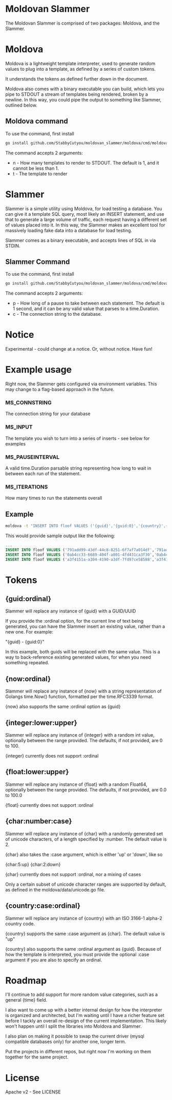 Moldovan Slammer
==================

The Moldovan Slammer is comprised of two packages: Moldova, and the Slammer.

# Moldova
Moldova is a lightweight template interpreter, used to generate random values to plug into a template, as defined by a series of custom tokens.

It understands the tokens as defined further down in the document.

Moldova also comes with a binary executable you can build, which lets you pipe to STDOUT a stream of templates being rendered, broken by a newline. In this way, you could pipe the output to something like Slammer, outlined below.

## Moldova command

To use the command, first install

```bash
go install github.com/StabbyCutyou/moldovan_slammer/moldova/cmd/moldova
```

The command accepts 2 arguments:

* n - How many templates to render to STDOUT. The default is 1, and it cannot be less than 1.
* t - The template to render

# Slammer
Slammer is a simple utility using Moldova, for load testing a database. You can give it a template SQL query, most likely an INSERT
statement, and use that to generate a large volume of traffic, each request having a different set of values placed into it. In this way,
the Slammer makes an excellent tool for massively loading fake data into a database for load testing.

Slammer comes as a binary executable, and accepts lines of SQL in via STDIN.

## Slammer Command

To use the command, first install

```bash
go install github.com/StabbyCutyou/moldovan_slammer/moldova/cmd/moldova
```

The command accepts 2 arguments:

* p - How long of a pause to take between each statement. The default is 1 second, and it can be any valid value that parses to a time.Duration.
* c - The connection string to the database.

# Notice

Experimental - could change at a notice. Or, without notice. Have fun!

# Example usage

Right now, the Slammer gets configured via environment variables. This may change to a flag-based approach in the future.

### MS_CONNSTRING
The connection string for your database

### MS_INPUT
The template you wish to turn into a series of inserts - see below for examples

### MS_PAUSEINTERVAL
A valid time.Duration parsable string representing how long to wait in between each run of the statement.

### MS_ITERATIONS
How many times to run the statements overall

## Example

```bash
moldova -t "INSERT INTO floof VALUES ('{guid}','{guid:0}','{country}',{int:-2000:0},{int:100:1000},{float:-1000.0:-540.0},{int:1:40},'{now}','{now:0}','{country:up}',NULL,-3)" -n 100 | slammer -c "root@tcp(127.0.0.1:3306)/my_db" -p 200us
```

This would provide sample output like the following:

```sql
...
INSERT INTO floof VALUES ('791add99-43df-44c8-8251-6f7af7a014df','791add99-43df-44c8-8251-6f7af7a014df','MU',-1540,392,-624.529332,39,'2016-01-24 23:42:49','2016-01-24 23:42:49','UN',NULL,-3)
INSERT INTO floof VALUES ('0ab4cc33-6689-404f-a801-4fd431ca3f30','0ab4cc33-6689-404f-a801-4fd431ca3f30','PL',-1707,112,-550.333145,1,'2016-01-24 23:42:49','2016-01-24 23:42:49','SS',NULL,-3)
INSERT INTO floof VALUES ('a3f4151a-a304-4190-a3df-7fd97ce58588','a3f4151a-a304-4190-a3df-7fd97ce58588','CM',-1755,569,-961.122173,25,'2016-01-24 23:42:49','2016-01-24 23:42:49','NE',NULL,-3)
```

# Tokens

## {guid:ordinal}

Slammer will replace any instance of {guid} with a GUID/UUID

If you provide the :ordinal option, for the current line of text being generated,
you can have the Slammer insert an existing value, rather than a new one. For
example:

"{guid} - {guid:0}"

In this example, both guids will be replaced with the same value. This is a way
to back-reference existing generated values, for when you need something repeated.

## {now:ordinal}

Slammer will replace any instance of {now} with a string representation of Golangs
time.Now() function, formatted per the time.RFC3339 format.

{now} also supports the same :ordinal option as {guid}

## {integer:lower:upper}

Slammer will replace any instance of {integer} with a random int value, optionally between the range provided. The defaults, if not provided, are 0 to 100.

{integer} currently does not support :ordinal

## {float:lower:upper}

Slammer will replace any instance of {float} with a random Float64, optionally between the range provided. The defaults, if not provided, are 0.0 to 100.0

{float} currently does not support :ordinal

## {char:number:case}

Slammer will replace any instance of {char} with a randomly generated set of unicode
characters, of a length specified by :number. The default value is 2.

{char} also takes the :case argument, which is either 'up' or 'down', like so

{char:5:up}
{char:2:down}

{char} currently does not support :ordinal, nor a mixing of cases

Only a certain subset of unicode character ranges are supported by default, as defined
in the moldova/data/unicode.go file.

## {country:case:ordinal}

Slammer will replace any instance of {country} with an ISO 3166-1 alpha-2 country code.

{country} supports the same :case argument as {char}. The default value is "up"

{country} also supports the same :ordinal argument as {guid}. Because of how the template is interpreted, you must provide the optional :case argument if you are also to specify an ordinal.

# Roadmap

I'll continue to add support for more random value categories, such as a general {time} field.

I also want to come up with a better internal design for how the interpreter is organized and architected, but I'm waiting until I have a richer feature set before I tackly an overall re-design of the current implementation. This likely won't happen until I split the libraries into Moldova and Slammer.

I also plan on making it possible to swap the current driver (mysql compatible databases only) for another one, longer term.

Put the projects in different repos, but right now I'm working on them together for the same project.

# License

Apache v2 - See LICENSE
